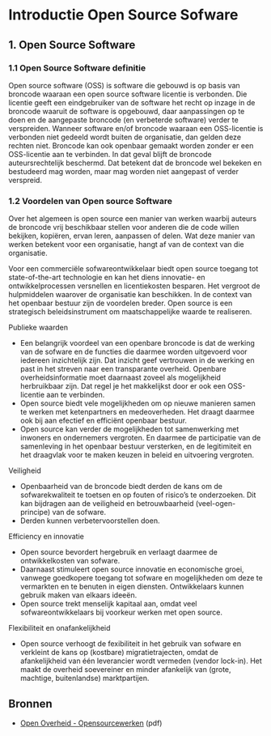 # Introductie Open Source Sofware 

## 1. Open Source Software 

### 1.1 Open Source Software definitie

Open source software (OSS) is software die gebouwd is op basis van broncode waaraan een open source software licentie is verbonden. Die licentie geeft een eindgebruiker van de software het recht op inzage in de broncode waaruit de software is opgebouwd, daar aanpassingen op te doen en de aangepaste broncode (en verbeterde software) verder te verspreiden. Wanneer software en/of broncode waaraan een OSS-licentie is verbonden niet gedeeld wordt buiten de organisatie, dan gelden deze rechten niet. Broncode kan ook openbaar gemaakt worden zonder er een OSS-licentie aan te verbinden. In dat geval blijft de broncode auteursrechtelijk beschermd. Dat betekent dat de broncode wel bekeken en bestudeerd mag worden, maar mag worden niet aangepast of verder verspreid.

### 1.2 Voordelen van Open source Software 

Over het algemeen is open source een manier van werken waarbij auteurs de broncode vrij beschikbaar
stellen voor anderen die de code willen bekijken, kopiëren, ervan leren, aanpassen of delen.
Wat deze manier van werken betekent voor een organisatie, hangt af van de context van die
organisatie.

Voor een commerciële sofwareontwikkelaar biedt open source toegang tot state-of-the-art
technologie en kan het diens innovatie- en ontwikkelprocessen versnellen en licentiekosten
besparen. Het vergroot de hulpmiddelen waarover de organisatie kan beschikken.
In de context van het openbaar bestuur zijn de voordelen breder. Open source is een strategisch
beleidsinstrument om maatschappelijke waarde te realiseren.

Publieke waarden
- Een belangrijk voordeel van een openbare broncode is dat de werking van de sofware en de functies
die daarmee worden uitgevoerd voor iedereen inzichtelijk zijn. Dat inzicht geef vertrouwen in de
werking en past in het streven naar een transparante overheid. Openbare overheidsinformatie moet daarnaast zoveel als mogelijkheid herbruikbaar zijn. Dat regel je het makkelijkst door er ook een OSS-licentie aan te verbinden.
- Open source biedt vele mogelijkheden om op nieuwe manieren samen te werken met ketenpartners en medeoverheden. Het draagt daarmee ook bij aan efectief en efficiënt openbaar bestuur.
- Open source kan verder de mogelijkheden tot samenwerking met inwoners en ondernemers
vergroten. En daarmee de participatie van de samenleving in het openbaar bestuur versterken,
en de legitimiteit en het draagvlak voor te maken keuzen in beleid en uitvoering vergroten.

Veiligheid
- Openbaarheid van de broncode biedt derden de kans om de sofwarekwaliteit te toetsen en op
fouten of risico’s te onderzoeken. Dit kan bijdragen aan de veiligheid en betrouwbaarheid
(veel-ogen-principe) van de sofware.
- Derden kunnen verbetervoorstellen doen.

Efficiency en innovatie
- Open source bevordert hergebruik en verlaagt daarmee de ontwikkelkosten van sofware.
- Daarnaast stimuleert open source innovatie en economische groei, vanwege goedkopere toegang
tot sofware en mogelijkheden om deze te vermarkten en te benuten in eigen diensten.
Ontwikkelaars kunnen gebruik maken van elkaars ideeën.
- Open source trekt menselijk kapitaal aan, omdat veel sofwareontwikkelaars bij voorkeur werken
met open source.

Flexibiliteit en onafankelijkheid
- Open source verhoogt de fexibiliteit in het gebruik van sofware en verkleint de kans op (kostbare)
migratietrajecten, omdat de afankelijkheid van één leverancier wordt vermeden (vendor lock-in).
Het maakt de overheid soevereiner en minder afankelijk van (grote, machtige, buitenlandse)
marktpartijen.

## Bronnen

- [Open Overheid - Opensourcewerken](https://open.overheid.nl/documenten/ronl-11418083f5e2244a462069137d519ef852237b3f/pdf) (pdf)
